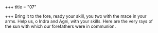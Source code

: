 +++
title = "07"

+++
Bring it to the fore, ready your skill, you two with the mace in your arms.  Help us, o Indra and Agni, with your skills.
Here are the very rays of the sun with which our forefathers were in  communion.